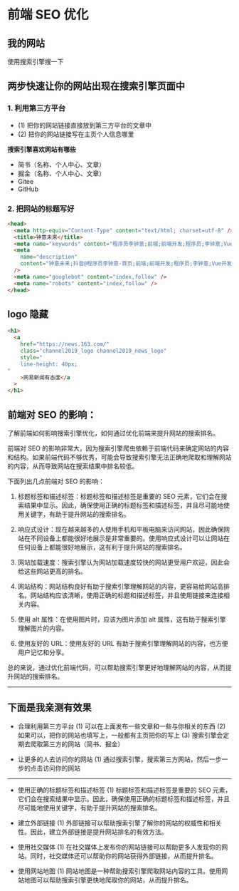 # 前端 SEO 优化

## 我的网站

使用搜索引擎搜一下

## 两步快速让你的网站出现在搜索引擎页面中

### 1. 利用第三方平台

- (1) 把你的网站链接直接放到第三方平台的文章中
- (2) 把你的网站链接写在主页个人信息哪里

**搜索引擎喜欢网站有哪些**

- 简书（名称、个人中心、文章）
- 掘金（名称、个人中心、文章）
- Gitee
- GitHub

### 2. 把网站的标题写好

```html
<head>
  <meta http-equiv="Content-Type" content="text/html; charset=utf-8" />
  <title>钟意未来</title>
  <meta name="keywords" content="程序员李钟意;前端;前端开发;程序员;李钟意;Vue开发实战;Electron开发实战;" />
  <meta
    name="description"
    content="钟意未来;抖音@程序员李钟意-首页;前端;前端开发;程序员;李钟意;Vue开发实战;Electron开发实战;"
  />
  <meta name="googlebot" content="index,follow" />
  <meta name="robots" content="index,follow" />
</head>
```

## logo 隐藏

```html
<h1>
  <a
    href="https://news.163.com/"
    class="channel2019_logo channel2019_news_logo"
    style="
    line-height: 40px;
"
    >网易新闻有态度</a
  >
</h1>
```

## 前端对 SEO 的影响：

了解前端如何影响搜索引擎优化，如何通过优化前端来提升网站的搜索排名。

前端对 SEO 的影响非常大，因为搜索引擎爬虫依赖于前端代码来确定网站的内容和结构。如果前端代码不够优秀，可能会导致搜索引擎无法正确地爬取和理解网站的内容，从而导致网站在搜索结果中排名较低。

下面列出几点前端对 SEO 的影响：

1. 标题标签和描述标签：标题标签和描述标签是重要的 SEO 元素，它们会在搜索结果中显示。因此，确保使用正确的标题标签和描述标签，并且尽可能地使用关键字，有助于提升网站的搜索排名。

2. 响应式设计：现在越来越多的人使用手机和平板电脑来访问网站，因此确保网站在不同设备上都能很好地展示是非常重要的。使用响应式设计可以让网站在任何设备上都能很好地展示，这有利于提升网站的搜索排名。

3. 网站加载速度：搜索引擎认为网站加载速度较快的网站更受用户欢迎，因此会给这些网站更高的排名。

4. 网站结构：网站结构良好有助于搜索引擎理解网站的内容，更容易给网站高排名。网站结构应该清晰，使用正确的标题和描述标签，并且使用链接来连接相关内容。

5. 使用 alt 属性：在使用图片时，应该为图片添加 alt 属性，这有助于搜索引擎理解图片的内容。

6. 使用友好的 URL：使用友好的 URL 有助于搜索引擎理解网站的内容，也方便用户记忆和分享。

总的来说，通过优化前端代码，可以帮助搜索引擎更好地理解网站的内容，从而提升网站的搜索排名。

---

## 下面是我亲测有效果

- 合理利用第三方平台
  (1) 可以在上面发布一些文章和一些与你相关的东西
  (2) 如果可以，把你的网站也填写上，一般都有主页把你的写上
  (3) 搜索引擎会定期去爬取第三方的网站（简书、掘金）

- 让更多的人去访问你的网站
  (1) 通过搜索引擎，搜索第三方网站，然后一步一步的点击访问你的网站

---

- 使用正确的标题标签和描述标签
  (1) 标题标签和描述标签是重要的 SEO 元素，它们会在搜索结果中显示。因此，确保使用正确的标题标签和描述标签，并且尽可能地使用关键字，有助于提升网站的搜索排名。

- 建立外部链接
  (1) 外部链接可以帮助搜索引擎了解你的网站的权威性和相关性。因此，建立外部链接是提升网站排名的有效方法。

- 使用社交媒体
  (1) 在社交媒体上发布你的网站链接可以帮助更多人发现你的网站。同时，社交媒体还可以帮助你的网站获得外部链接，从而提升排名。

- 使用网站地图
  (1) 网站地图是一种帮助搜索引擎爬取网站内容的工具。使用网站地图可以帮助搜索引擎更快地爬取你的网站，从而提升排名。
